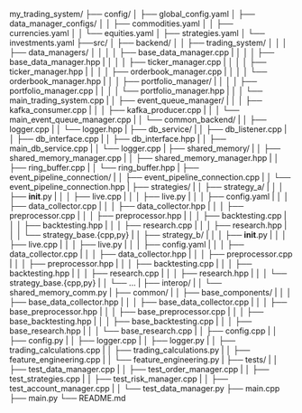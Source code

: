 my_trading_system/
├── config/
│   ├── global_config.yaml
│   ├── data_manager_configs/
│   │   ├── commodities.yaml
│   │   ├── currencies.yaml
│   │   └── equities.yaml
│   ├── strategies.yaml
│   └── investments.yaml
├──src/
│   ├── backend/
│   │   ├── trading_system/
│   │   │   ├── data_managers/
│   │   │   │   ├── base_data_manager.cpp
|   │   │   │   ├── base_data_manager.hpp
|   │   │   │   ├── ticker_manager.cpp
|   │   │   │   ├── ticker_manager.hpp
|   │   │   │   ├── orderbook_manager.cpp
|   │   │   │   └── orderbook_manager.hpp
|   │   │   ├── portfolio_manager/
|   │   │   │   ├── portfolio_manager.cpp
|   │   │   │   └── portfolio_manager.hpp
|   │   │   └── main_trading_system.cpp
|   │   ├── event_queue_manager/
|   │   │   ├── kafka_consumer.cpp
|   │   │   ├── kafka_producer.cpp
|   │   │   └── main_event_queue_manager.cpp
|   │   └── common_backend/
|   │       ├── logger.cpp
|   │       └── logger.hpp
|   ├── db_service/
|   │   ├── db_listener.cpp
|   │   ├── db_interface.cpp
|   │   ├── db_interface.hpp
|   │   ├── main_db_service.cpp
|   │   └── logger.cpp
|   ├── shared_memory/
|   │   ├── shared_memory_manager.cpp
|   │   ├── shared_memory_manager.hpp
|   │   ├── ring_buffer.cpp
|   │   └── ring_buffer.hpp
|   ├── event_pipeline_connection/
|   │   ├── event_pipeline_connection.cpp
|   │   └── event_pipeline_connection.hpp
|   ├── strategies/
|   │   ├── strategy_a/
|   │   │   ├── __init__.py
|   │   │   ├── live.cpp
|   │   │   ├── live.py
|   │   │   ├── config.yaml
|   │   │   ├── data_collector.cpp
|   │   │   ├── data_collector.hpp
|   │   │   ├── preprocessor.cpp
|   │   │   ├── preprocessor.hpp
|   │   │   ├── backtesting.cpp
|   │   │   ├── backtesting.hpp
|   │   │   ├── research.cpp
|   │   │   ├── research.hpp
|   │   │   └── strategy_base.{cpp,py}
|   │   ├── strategy_b/
|   │   │   ├── __init__.py
|   │   │   ├── live.cpp
|   │   │   ├── live.py
|   │   │   ├── config.yaml
|   │   │   ├── data_collector.cpp
|   │   │   ├── data_collector.hpp
|   │   │   ├── preprocessor.cpp
|   │   │   ├── preprocessor.hpp
|   │   │   ├── backtesting.cpp
|   │   │   ├── backtesting.hpp
|   │   │   ├── research.cpp
|   │   │   ├── research.hpp
|   │   │   └── strategy_base.{cpp,py}
|   │   └── ...
|   ├── interop/
|   │   └── shared_memory_comm.py
|   ├── common/
|   │   ├── base_components/
|   │   │   ├── base_data_collector.hpp
|   │   │   ├── base_data_collector.cpp
|   │   │   ├── base_preprocessor.hpp
|   │   │   ├── base_preprocessor.cpp
|   │   │   ├── base_backtesting.hpp
|   │   │   ├── base_backtesting.cpp
|   │   │   ├── base_research.hpp
|   │   │   └── base_research.cpp
|   │   ├── config.cpp
|   │   ├── config.py
|   │   ├── logger.cpp
|   │   ├── logger.py
|   │   ├── trading_calculations.cpp
|   │   ├── trading_calculations.py
|   │   ├── feature_engineering.cpp
|   │   └── feature_engineering.py
|   ├── tests/
|   │   ├── test_data_manager.cpp
|   │   ├── test_order_manager.cpp
|   │   ├── test_strategies.cpp
|   │   ├── test_risk_manager.cpp
|   │   ├── test_account_manager.cpp
|   │   └── test_data_manager.py
├── main.cpp
├── main.py
└── README.md
